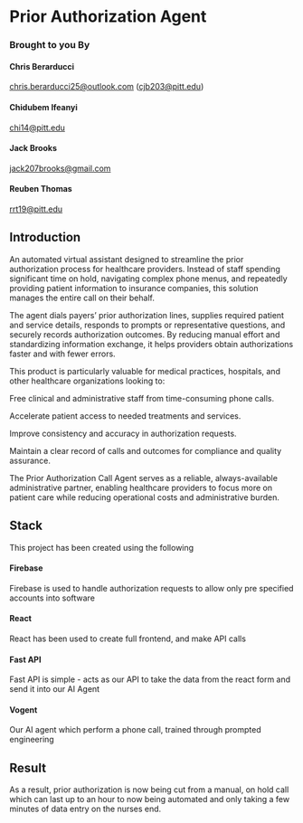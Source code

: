 # Prior Authorization Agent

### Brought to you By

#### Chris Berarducci
chris.berarducci25@outlook.com (cjb203@pitt.edu)
#### Chidubem Ifeanyi
chi14@pitt.edu
#### Jack Brooks
jack207brooks@gmail.com
#### Reuben Thomas
rrt19@pitt.edu

## Introduction

An automated virtual assistant designed to streamline the prior authorization process for healthcare providers. Instead of staff spending significant time on hold, navigating complex phone menus, and repeatedly providing patient information to insurance companies, this solution manages the entire call on their behalf.

The agent dials payers’ prior authorization lines, supplies required patient and service details, responds to prompts or representative questions, and securely records authorization outcomes. By reducing manual effort and standardizing information exchange, it helps providers obtain authorizations faster and with fewer errors.

This product is particularly valuable for medical practices, hospitals, and other healthcare organizations looking to:

Free clinical and administrative staff from time-consuming phone calls.

Accelerate patient access to needed treatments and services.

Improve consistency and accuracy in authorization requests.

Maintain a clear record of calls and outcomes for compliance and quality assurance.

The Prior Authorization Call Agent serves as a reliable, always-available administrative partner, enabling healthcare providers to focus more on patient care while reducing operational costs and administrative burden.

## Stack

This project has been created using the following

#### Firebase

Firebase is used to handle authorization requests to allow only pre specified accounts into software

#### React

React has been used to create full frontend, and make API calls

#### Fast API

Fast API is simple - acts as our API to take the data from the react form and send it into our AI Agent

#### Vogent

Our AI agent which perform a phone call, trained through prompted engineering

## Result

As a result, prior authorization is now being cut from a manual, on hold call which can last up to an hour to now being automated and only taking a few minutes of data entry on the nurses end. 

